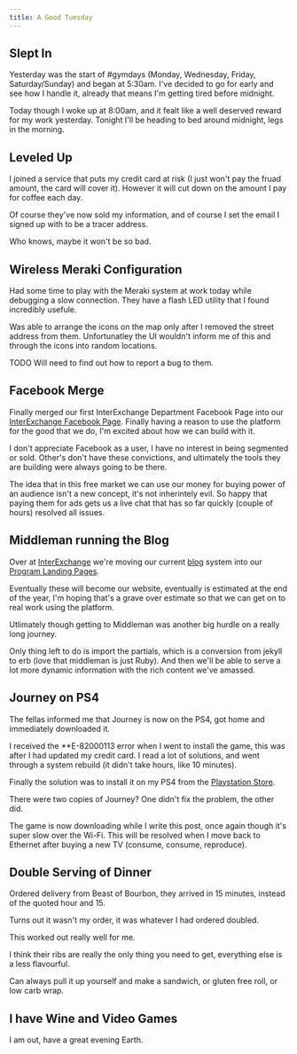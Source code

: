 ```yaml
---
title: A Good Tuesday
---
```


## Slept In

Yesterday was the start of #gymdays (Monday, Wednesday, Friday, Saturday/Sunday)
and began at 5:30am. I've decided to go for early and see how I handle it, already
that means I'm getting tired before midnight.

Today though I woke up at 8:00am, and it fealt like a well deserved reward for my work
yesterday. Tonight I'll be heading to bed around midnight, legs in the morning.

## Leveled Up

I joined a service that puts my credit card at risk (I just won't pay the fruad amount,
the card will cover it). However it will cut down on the amount I pay for coffee each day.

Of course they've now sold my information, and of course I set the email I signed up
with to be a tracer address.

Who knows, maybe it won't be so bad<!-- You fool, you've doomed us all! -->.

## Wireless Meraki Configuration

Had some time to play with the Meraki system at work today while debugging a slow
connection. They have a flash LED utility that I found incredibly usefule.

Was able to arrange the icons on the map only after I removed the street address from
them. Unfortunatley the UI wouldn't inform me of this and through the icons into
random locations.

TODO Will need to find out how to report a bug to them.

## Facebook Merge

Finally merged our first InterExchange Department Facebook Page into our
[InterExchange Facebook Page](https://facebook.com/interexchange). Finally
having a reason to use the platform for the good that we do, I'm excited
about how we can build with it.

I don't appreciate Facebook as a user, I have no interest in being segmented
or sold. Other's don't have these convictions, and ultimately the tools they
are building were always going to be there.

The idea that in this free market we can use our money for buying power of an
audience isn't a new concept, it's not inherintely evil. So happy that paying
them for ads gets us a live chat that has so far quickly (couple of hours)
resolved all issues.

## Middleman running the Blog

Over at [InterExchange](https://www.interexchange.org) we're moving our current
[blog](https://blog.interexchange.org) system into our
[Program Landing Pages](https://programs.interexchange.org).

Eventually these will become our website, eventually is estimated at the end of the year,
I'm hoping that's a grave over estimate so that we can get on to real work using
the platform.

Utlimately though getting to Middleman was another big hurdle on a really long journey.

Only thing left to do is import the partials, which is a conversion from jekyll to erb
(love that middleman is just Ruby). And then we'll be able to serve a lot more dynamic
information with the rich content we've amassed.

## Journey on PS4

The fellas informed me that Journey is now on the PS4, got home and immediately downloaded it.

I received the **E-82000113 error when I went to install the game, this was after I had updated
my credit card. I read a lot of solutions, and went through a system rebuild (it didn't take hours,
like 10 minutes).

Finally the solution was to install it on my PS4 from the [Playstation Store](https://store.playstation.com).

There were two copies of Journey? One didn't fix the problem, the other did.

The game is now downloading while I write this post, once again though it's super slow over the Wi-Fi.
This will be resolved when I move back to Ethernet after buying a new TV (consume, consume, reproduce).

## Double Serving of Dinner

Ordered delivery from Beast of Bourbon, they arrived in 15 minutes, instead of the quoted hour and 15.

Turns out it wasn't my order, it was whatever I had ordered doubled.

This worked out really well for me.

I think their ribs are really the only thing you need to get, everything else is a less flavourful.

Can always pull it up yourself and make a sandwich, or gluten free roll, or low carb wrap.

## I have Wine and Video Games

I am out, have a great evening Earth.
